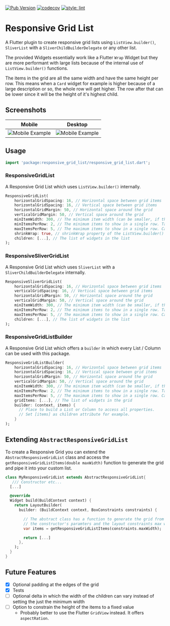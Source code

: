 [![Pub Version](https://img.shields.io/pub/v/responsive_grid_list)](https://pub.dev/packages/responsive_grid_list)
[![codecov](https://codecov.io/gh/hauketoenjes/responsive_grid_list/branch/main/graph/badge.svg?token=RFLRJ6R0U0)](https://codecov.io/gh/hauketoenjes/responsive_grid_list)
[![style: lint](https://img.shields.io/badge/style-lint-4BC0F5.svg)](https://pub.dev/packages/lint)

# Responsive Grid List

A Flutter plugin to create responsive grid lists using `ListView.builder()`, `SliverList` with a `SliverChildBuilderDelegate` or any other list.

The provided Widgets essentially work like a Flutter `Wrap` Widget but they are more performant with large lists because of the internal use of `ListView.builder()` functions.

The items in the grid are all the same width and have the same height per row. This means when a `Card` widget for example is higher because of a large description or so, the whole row will get higher. The row after that can be lower since it will be the height of it's highest child.

## Screenshots

|                                                              Mobile                                                               |                                                              Desktop                                                               |
| :-------------------------------------------------------------------------------------------------------------------------------: | :--------------------------------------------------------------------------------------------------------------------------------: |
| <img alt="Mobile Example" src="https://raw.githubusercontent.com/hauketoenjes/responsive_grid_list/main/screenshots/mobile.png"/> | <img alt="Mobile Example" src="https://raw.githubusercontent.com/hauketoenjes/responsive_grid_list/main/screenshots/desktop.png"/> |

## Usage

```dart
import 'package:responsive_grid_list/responsive_grid_list.dart';
```

### ResponsiveGridList

A Responsive Grid List which uses `ListView.builder()` internally.

```dart
ResponsiveGridList(
    horizontalGridSpacing: 16, // Horizontal space between grid items
    horizontalGridSpacing: 16, // Vertical space between grid items
    horizontalGridMargin: 50, // Horizontal space around the grid
    verticalGridMargin: 50, // Vertical space around the grid
    minItemWidth: 300, // The minimum item width (can be smaller, if the layout constraints are smaller)
    minItemsPerRow: 2, // The minimum items to show in a single row. Takes precedence over minItemWidth
    maxItemsPerRow: 5, // The maximum items to show in a single row. Can be useful on large screens
    shrinkWrap: true, // shrinkWrap property of the ListView.builder()
    children: [...], // The list of widgets in the list
);
```

### ResponsiveSliverGridList

A Responsive Grid List which uses `SliverList` with a `SliverChildBuilderDelegate` internally.

```dart
ResponsiveSliverGridList(
    horizontalGridSpacing: 16, // Horizontal space between grid items
    verticalGridSpacing: 16, // Vertical space between grid items
    horizontalGridMargin: 50, // Horizontal space around the grid
    verticalGridMargin: 50, // Vertical space around the grid
    minItemWidth: 300, // The minimum item width (can be smaller, if the layout constraints are smaller)
    minItemsPerRow: 2, // The minimum items to show in a single row. Takes precedence over minItemWidth
    maxItemsPerRow: 5, // The maximum items to show in a single row. Can be useful on large screens
    children: [...], // The list of widgets in the list
);
```

### ResponsiveGridListBuilder

A Responsive Grid List which offers a `builder` in which every List / Column can be used with this package.

```dart
ResponsiveGridListBuilder(
    horizontalGridSpacing: 16, // Horizontal space between grid items
    horizontalGridSpacing: 16, // Vertical space between grid items
    horizontalGridMargin: 50, // Horizontal space around the grid
    verticalGridMargin: 50, // Vertical space around the grid
    minItemWidth: 300, // The minimum item width (can be smaller, if the layout constraints are smaller)
    minItemsPerRow: 2, // The minimum items to show in a single row. Takes precedence over minItemWidth
    maxItemsPerRow: 5, // The maximum items to show in a single row. Can be useful on large screens
    gridItems: [...], // The list of widgets in the grid
    builder: (context, items) {
      // Place to build a List or Column to access all properties.
      // Set [items] as children attribute for example.
    }
);
```

## Extending `AbstractResponsiveGridList`

To create a Responsive Grid you can extend the `AbstractResponsiveGridList` class and access the `getResponsiveGridListItems(double maxWidth)` function to generate the grid and pipe it into your custom list.

```dart
class MyResponsiveGridList extends AbstractResponsiveGridList{
   /// Constructor etc...
  [...]

  @override
  Widget build(BuildContext context) {
    return LayoutBuilder(
      builder: (BuildContext context, BoxConstraints constraints) {

        // The abstract class has a function to generate the grid from
        // the constructor's paramters and the layout constraints max width
        var items = getResponsiveGridListItems(constraints.maxWidth);

        return [...]
      },
    );
  }
}
```

## Future Features

- [x] Optional padding at the edges of the grid
- [x] Tests
- [ ] Optional delta in which the width of the children can vary instead of setting the just the minimum width
- [ ] Option to constrain the height of the items to a fixed value
  - Probably better to use the Flutter `GridView` instead. It offers `aspectRation`.
